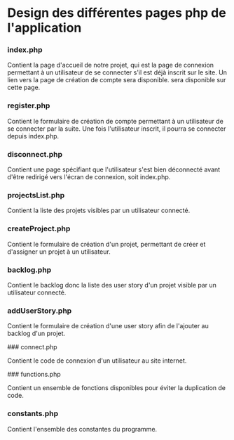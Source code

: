 # Design des différentes pages php de l'application

### index.php

Contient la page d'accueil de notre projet, qui est la page de connexion
permettant à un utilisateur de se connecter s'il est déjà inscrit sur le site.
Un lien vers la page de création de compte sera disponible. sera disponible sur
cette page.

### register.php

Contient le formulaire de création de compte permettant à un utilisateur de
se connecter par la suite. Une fois l'utilisateur inscrit, il pourra se
connecter depuis index.php.

### disconnect.php

Contient une page spécifiant que l'utilisateur s'est bien déconnecté avant
d'être redirigé vers l'écran de connexion, soit index.php.

### projectsList.php

Contient la liste des projets visibles par un utilisateur connecté.

### createProject.php

Contient le formulaire de création d'un projet, permettant de créer et
d'assigner un projet à un utilisateur.

### backlog.php

Contient le backlog donc la liste des user story d'un projet visible par un utilisateur connecté.

### addUserStory.php

Contient le formulaire de création d'une user story afin de l'ajouter au backlog
d'un projet.

### connect.php

Contient le code de connexion d'un utilisateur au site internet.

### functions.php

Contient un ensemble de fonctions disponibles pour éviter la duplication de
code.

### constants.php

Contient l'ensemble des constantes du programme.

